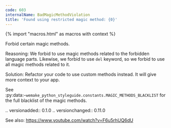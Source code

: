 ```yaml
---
code: 603
internalName: BadMagicMethodViolation
title: 'Found using restricted magic method: {0}'
---
```


{% import "macros.html" as macros with context %}

Forbid certain magic methods.

Reasoning: We forbid to use magic methods related to the forbidden
language parts. Likewise, we forbid to use `del` keyword, so we forbid
to use all magic methods related to it.

Solution: Refactor your code to use custom methods instead. It will give
more context to your app.

See
:py:data:`~wemake_python_styleguide.constants.MAGIC_METHODS_BLACKLIST`
for the full blacklist of the magic methods.

.. versionadded:: 0.1.0 .. versionchanged:: 0.11.0

See also: https://www.youtube.com/watch?v=F6u5rhUQ6dU
